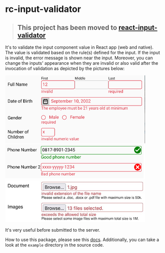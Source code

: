 # **rc-input-validator**

> ## This project has been moved to [react-input-validator](https://github.com/atmulyana/react-input-validator)

It's to validate the input component value in React app (web and native). The value is validated based on the
rule(s) defined for the input. If the input is invalid, the error message is shown near the input. Moreover,
you can change the inputs' appearance when they are invalid or also valid after the invocation of validation
as depicted by the pictures below:  

![validation for different types of inputs](./docs/images/validation-1.png)  
![validation with status icon](./docs/images/status-icon.png)  
![file upload](./docs/images/file-upload.jpg)

It's very useful before submitted to the server.

How to use this package, please see this [docs](https://atmulyana.github.io/rc-input-validator). Additionally,
you can take a look at the `example` directory in the source code.
